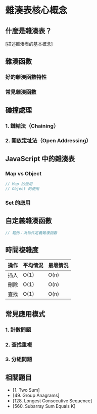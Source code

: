 # 雜湊表核心概念

## 什麼是雜湊表？

[描述雜湊表的基本概念]

## 雜湊函數

### 好的雜湊函數特性

### 常見雜湊函數

## 碰撞處理

### 1. 鏈結法（Chaining）

### 2. 開放定址法（Open Addressing）

## JavaScript 中的雜湊表

### Map vs Object

```javascript
// Map 的使用
// Object 的使用
```

### Set 的應用

## 自定義雜湊函數

```javascript
// 範例：為物件定義雜湊函數
```

## 時間複雜度

| 操作 | 平均情況 | 最壞情況 |
|------|---------|---------|
| 插入 | O(1) | O(n) |
| 刪除 | O(1) | O(n) |
| 查找 | O(1) | O(n) |

## 常見應用模式

### 1. 計數問題

### 2. 查找重複

### 3. 分組問題

## 相關題目

- [1. Two Sum]
- [49. Group Anagrams]
- [128. Longest Consecutive Sequence]
- [560. Subarray Sum Equals K]